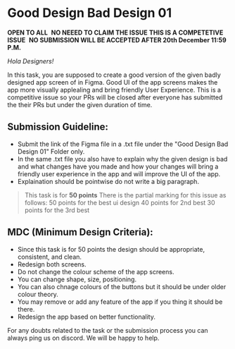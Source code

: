 # Good Design Bad Design 01

**OPEN TO ALL** 
**NO NEEED TO CLAIM THE ISSUE**
**THIS IS A COMPETETIVE ISSUE** 
**NO SUBMISSION WILL BE ACCEPTED AFTER 20th December 11:59 P.M.**

_Hola Designers!_

In this task, you are supposed to create a good version of the given badly designed app screen of in Figma. Good UI of the app screens makes the app more visually applealing and bring friendly User Experience.
This is a competitive issue so your PRs will be closed after everyone has submitted the their PRs but under the given duration of time.


## Submission Guideline:

- Submit the link of the Figma file in a .txt file under the "Good Design Bad Design 01" Folder only.
- In the same .txt file you also have to explain why the given design is bad and what changes have you made and how your changes will bring a friendly user experience in the app and will improve the UI of the app.
- Explaination should be pointwise do not write a big paragraph.

> This task is for **50 points**
> There is the partial marking for this issue as follows:
> 50 points for the best ui design
> 40 points for 2nd best
> 30 points for the 3rd best

## MDC (Minimum Design Criteria):

- Since this task is for 50 points the design should be appropriate, consistent, and clean.
- Redesign both screens.
- Do not change the colour scheme of the app screens.
- You can change shape, size, positioning.
- You can also chnage colours of the buttons but it should be under older colour theory.
- You may remove or add any feature of the app if you thing it should be there.
- Redesign the app based on better functionality.

For any doubts related to the task or the submission process you can always ping us on discord. We will be happy to help.

